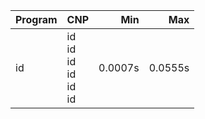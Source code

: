 Program | CNP | Min | Max
--- | --- | ---: | ---:
id | id<br/>id<br/>id<br/>id<br/>id<br/>id | 0.0007s | 0.0555s
